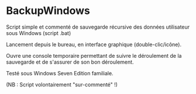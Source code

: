 # BackupWindows
Script simple et commenté de sauvegarde récursive des données utilisateur sous Windows (script .bat)

Lancement depuis le bureau, en interface graphique (double-clic/icône).

Ouvre une console temporaire permettant de suivre le déroulement de la sauvegarde et de s'assurer de son bon déroulement.

Testé sous Windows Seven Edition familiale.

(NB : Script volontairement "sur-commenté" !)
